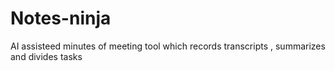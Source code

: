 # Notes-ninja
AI assisteed minutes of meeting tool which records transcripts , summarizes and divides tasks

